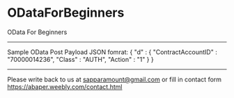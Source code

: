 # ODataForBeginners
OData For Beginners

_________________________________________________________________________________________________________________________________________________________________
Sample OData Post Payload JSON fomrat:
{
  "d" : {
    "ContractAccountID" : "70000014236",
    "Class" : "AUTH",
    "Action" : "1"
}
}
_________________________________________________________________________________________________________________________________________________________________



Please write back to us at sapparamount@gmail.com or fill in contact form https://abaper.weebly.com/contact.html
